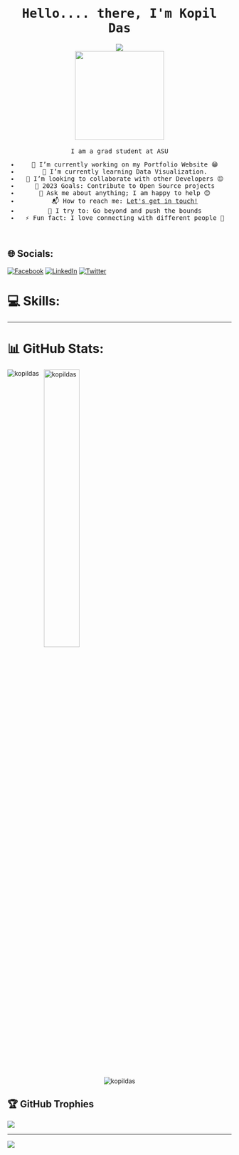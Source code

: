 <!-- Add this to the head of your HTML document -->
<link rel="stylesheet" href="https://fonts.googleapis.com/css?family=VT323&display=swap">

<!-- Welcome Message -->
<div align="center" style="font-family: 'VT323', monospace;">
  <div>
    <h1>Hello.... there, I'm Kopil Das</h1>
  <img src="https://readme-typing-svg.herokuapp.com?font=VT323&size=45&color=00ff00&center=true&lines=Web+Developer;MERN+Developer;" align="center" color="#000000">
  </div>
  <img src = "https://user-images.githubusercontent.com/74038190/229223156-0cbdaba9-3128-4d8e-8719-b6b4cf741b67.gif" width = 200px align = center>  
</div>


<!-- Short Description about me and my work -->
<br>

<div align="center" style="font-family: 'VT323', monospace;>
<h3 id="i-am-a-grad-student-at-asu">I am a grad student at ASU</h3>
<ul align="center" >
<li>🔭 I’m currently working on my Portfolio Website 😁</li>
<li>🌱 I’m currently learning Data Visualization.</li>
<li>👯 I’m looking to collaborate with other Developers 😉</li>
<li>🥅 2023 Goals: Contribute to Open Source projects</li>
<li>💬 Ask me about anything; I am happy to help 😊</li>
<li>📬 How to reach me: <a href="https://linkedin.com/in/kopildas">Let&#39;s get in touch!</a></li>
<li>🧗 I try to: Go beyond and push the bounds</li>
<li>⚡ Fun fact: I love connecting with different people 🙌</li>
</ul>
</div>

<br>

## 🌐 Socials:
[![Facebook](https://img.shields.io/badge/Facebook-%231877F2.svg?logo=Facebook&logoColor=white)](https://www.facebook.com/profile.php?id=100010579951188) [![LinkedIn](https://img.shields.io/badge/LinkedIn-%230077B5.svg?logo=linkedin&logoColor=white)](https://linkedin.com/in/kopildas) [![Twitter](https://img.shields.io/badge/Twitter-%231DA1F2.svg?logo=Twitter&logoColor=white)](https://twitter.com/KopilDas_)

# 💻 Skills:
<!-- ... (your skills section remains unchanged) ... -->

---

# 📊 GitHub Stats:
<div>
  <p><img align="left" src="https://github-readme-stats.vercel.app/api?username=kopildas&theme=onedark&hide_border=false&include_all_commits=true&count_private=true" alt="kopildas" /></p>
  <p>&nbsp;&nbsp;<img align="center" src="https://github-readme-stats.vercel.app/api/top-langs/?username=kopildas&theme=onedark&hide_border=false&include_all_commits=true&count_private=true&layout=compact" width="40%" alt="kopildas" /></p>
</div>
<br>

<div align="center"><img  src="https://github-readme-streak-stats.herokuapp.com/?user=kopildas&theme=onedark&hide_border=false" alt="kopildas" /></div align="center">

## 🏆 GitHub Trophies
![](https://github-profile-trophy.vercel.app/?username=kopildas&theme=radical&no-frame=true&no-bg=false&margin-w=4)

---

[![](https://visitcount.itsvg.in/api?id=kopildas&icon=0&color=9)](https://visitcount.itsvg.in)

<!-- Proudly created with GPRM ( https://gprm.itsvg.in ) -->

<!-- BLOG-POST-LIST:START -->
<!-- BLOG-POST-LIST:END -->
